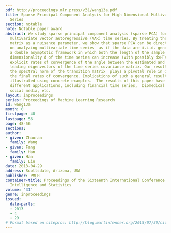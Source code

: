 ```yaml
---
pdf: http://proceedings.mlr.press/v31/wang13a.pdf
title: Sparse Principal Component Analysis for High Dimensional Multivariate Time
  Series
section: notable
note: Notable paper award
abstract: We study sparse principal component analysis (sparse PCA) for high dimensional
  multivariate vector autoregressive (VAR) time series. By treating the transition
  matrix as a nuisance parameter, we show that sparse PCA can be directly applied
  on analyzing multivariate time series  as if the data are i.i.d. generated.   Under
  a double asymptotic framework in which both the length of the sample period T and
  dimensionality d of the time series can increase (with possibly d≫T), we provide
  explicit rates of convergence of the angle between the estimated and population
  leading eigenvectors of the time series covariance matrix. Our results suggest that
  the spectral norm of the transition matrix  plays a pivotal role in determining
  the final rates of convergence. Implications of such a general result is further
  illustrated using concrete examples.  The results of this paper have impacts on
  different applications, including financial time series,  biomedical imaging, and
  social media, etc.
layout: inproceedings
series: Proceedings of Machine Learning Research
id: wang13a
month: 0
firstpage: 48
lastpage: 56
page: 48-56
sections: 
author:
- given: Zhaoran
  family: Wang
- given: Fang
  family: Han
- given: Han
  family: Liu
date: 2013-04-29
address: Scottsdale, Arizona, USA
publisher: PMLR
container-title: Proceedings of the Sixteenth International Conference on Artificial
  Intelligence and Statistics
volume: '31'
genre: inproceedings
issued:
  date-parts:
  - 2013
  - 4
  - 29
# Format based on citeproc: http://blog.martinfenner.org/2013/07/30/citeproc-yaml-for-bibliographies/
---
```

